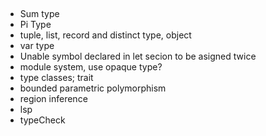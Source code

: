 ## 
* Sum type
* Pi Type
* tuple, list, record and distinct type, object
* var type
* Unable symbol declared in let secion to be asigned twice
* module system, use opaque type?
* type classes; trait
* bounded parametric polymorphism
* region inference
* lsp
* typeCheck